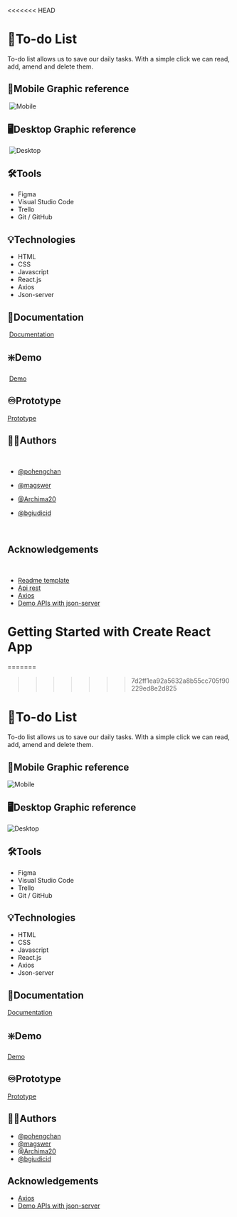 <<<<<<< HEAD
# :memo:To-do List
To-do list allows us to save our daily tasks. 
With a simple click we can read, add, amend and delete them.   

## :iphone:Mobile Graphic reference
​
![Mobile](https://i.postimg.cc/4NC5T1Y3/todo-phone-fac.png)
​
## :desktop_computer:Desktop Graphic reference
​
![Desktop](https://i.postimg.cc/5tjvzHXG/todo-factoria.png)
​
## :hammer_and_wrench:Tools 
- Figma
- Visual Studio Code
- Trello
- Git / GitHub   

## :bulb:Technologies
- HTML
- CSS
- Javascript 
- React.js
- Axios
- Json-server  
     
## :page_facing_up:Documentation
​
[Documentation](https://femcoders.notion.site/To-do-List-App-4c5091c98df847f99d5801e6373586e1)
​
​
## :sparkle:Demo
​
[Demo]()


## :infinity:Prototype

[Prototype](https://www.figma.com/proto/9yDnX83DzlpjQ6IPAno4Q9/To-do-List?node-id=1%3A7&scaling=scale-down&page-id=0%3A1&starting-point-node-id=1%3A7)
​
​
## :raising_hand_woman:Authors
​
- [@pohengchan](https://github.com/pohengchan)
- [@magswer](https://github.com/magswer)
- [@Archima20](https://github.com/Archima20)
- [@bgiudicid](https://github.com/bgiudicid)   
     
     ​​
## Acknowledgements
​
 - [Readme template](https://readme.so/)
 - [Api rest](hhttps://desarrolloweb.com/articulos/crear-api-rest-json-server.html)
 - [Axios](https://github.com/axios/axios)
 - [Demo APIs with json-server](https://egghead.io/lessons/javascript-creating-demo-apis-with-json-server)


# Getting Started with Create React App
=======
>>>>>>> 7d2ff1ea92a5632a8b55cc705f90229ed8e2d825

# :memo:To-do List
To-do list allows us to save our daily tasks.
With a simple click we can read, add, amend and delete them.
## :iphone:Mobile Graphic reference
![Mobile](https://imgur.com/a/SUIzqmN)
## :desktop_computer:Desktop Graphic reference
![Desktop](https://imgur.com/a/kHYWJWa)
## :hammer_and_wrench:Tools
- Figma
- Visual Studio Code
- Trello
- Git / GitHub
## :bulb:Technologies
- HTML
- CSS
- Javascript
- React.js
- Axios
- Json-server
## :page_facing_up:Documentation
[Documentation](https://femcoders.notion.site/To-do-List-App-4c5091c98df847f99d5801e6373586e1)
## :sparkle:Demo
[Demo]()
## :infinity:Prototype
[Prototype](https://www.figma.com/proto/9yDnX83DzlpjQ6IPAno4Q9/To-do-List?node-id=1%3A7&scaling=scale-down&page-id=0%3A1&starting-point-node-id=1%3A7)
## :raising_hand_woman:Authors
- [@pohengchan](https://github.com/pohengchan)
- [@magswer](https://github.com/magswer)
- [@Archima20](https://github.com/Archima20)
- [@bgiudicid](https://github.com/bgiudicid)
## Acknowledgements
  - [Axios](https://github.com/axios/axios)
 - [Demo APIs with json-server](https://egghead.io/lessons/javascript-creating-demo-apis-with-json-server)

